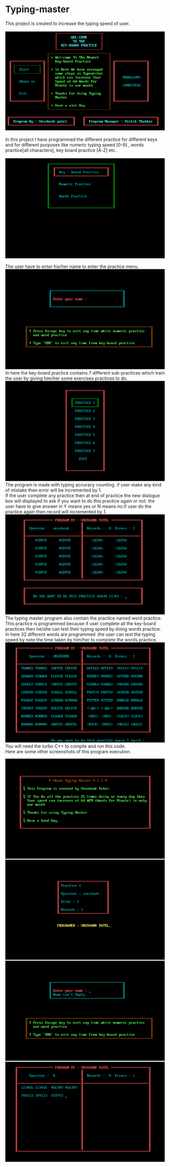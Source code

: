 # Typing-master

This project is created to increase the typing speed of user. <br><br>
![Image not found](https://github.com/VrushankPatel/Typing-master/blob/master/ScreenShots/1.png)
<br><br>
In this project I have programmed the different practice for different keys and for different purposes like numeric typing speed [0-9] , words practice[all characters], key board practice [A-Z] etc.
<br><br>
![Image not found](https://github.com/VrushankPatel/Typing-master/blob/master/ScreenShots/4.png)<br>

The user have to enter his/her name to enter the practice menu.<br>
![Image not found](https://github.com/VrushankPatel/Typing-master/blob/master/ScreenShots/3.png)<br>
In here the key-board practice contains 7 different sub-practices which train the user by giving him/her some exercises practices to do.
![Image not found](https://github.com/VrushankPatel/Typing-master/blob/master/ScreenShots/5.png)<br>
The program is made with typing accuracy counting. if user make any kind of mistake then error will be incremented by 1.<br>
If the user complete any practice then at end of practice the new dialogue box will displayed to ask if you want to do this practice again or not. the user have to give answer in Y means yes or N means no.If user do the practice again then record will incremented by 1.
![Image not found](https://github.com/VrushankPatel/Typing-master/blob/master/ScreenShots/6.png)<br>
The typing master program also contain the practice named word practice.<br>
This practice is programmed because if user complete all the key-board practices then he/she can test their typing speed by doing words practice.
In here 32 different words are programmed .the user can test the typing speed by note the time taken by him/her to complete the words practice.
![Image not found](https://github.com/VrushankPatel/Typing-master/blob/master/ScreenShots/10.png)<br>
You will need the turbo C++ to compile and run this code.<br>
Here are some other screenshots of this program execution.<br>

![Image not found](https://github.com/VrushankPatel/Typing-master/blob/master/ScreenShots/2.png)
![Image not found](https://github.com/VrushankPatel/Typing-master/blob/master/ScreenShots/7.png)
![Image not found](https://github.com/VrushankPatel/Typing-master/blob/master/ScreenShots/8.png)
![Image not found](https://github.com/VrushankPatel/Typing-master/blob/master/ScreenShots/9.png)

